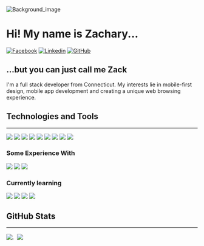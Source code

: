 ![Background_image](https://img.freepik.com/free-vector/technology-banner-background-with-hexagonal-shapes-text-space_1017-22589.jpg?t=st=1647228269~exp=1647228869~hmac=947914a4a1c5acbbf0895779d0d2ba1161c4fe6b53e9b0e731f3cee2d430629f&w=2000)

# Hi! My name is Zachary...
  
[![Facebook](https://img.shields.io/badge/Facebook-1877F2?style=for-the-badge&logo=facebook&logoColor=white)](https://facebook.com/ZacharyCampanelli) 
[![Linkedin](https://img.shields.io/badge/LinkedIn-0077B5?style=for-the-badge&logo=linkedin&logoColor=white)](https://www.linkedin.com/in/zacharycampanelli/) 
[![GitHub](https://img.shields.io/badge/GitHub-100000?style=for-the-badge&logo=github&logoColor=white)](https://github.com/Zacharycampanelli)


## ...but you can just call me Zack
I'm a full stack developer from Connecticut. My interests lie in mobile-first design, mobile app development and creating a unique web browsing experience. 


## Technologies and Tools

---

![](https://img.shields.io/badge/Code-HTML5-informational?style=flat&logo=HTML5&logoColor=white&color=4AB197)
![](https://img.shields.io/badge/Style-CSS-informational?style=flat&logo=css3&logoColor=white&color=4AB197)
![](https://img.shields.io/badge/Code-JavaScript-informational?style=flat&logo=JavaScript&logoColor=white&color=4AB197)
![](https://img.shields.io/badge/Tools-GitHub-informational?style=flat&logo=GitHub&logoColor=white&color=4AB197)
![](https://img.shields.io/badge/Tools-Photoshop-informational?style=flat&logo=Adobe-Photoshop&logoColor=white&color=4AB197)
![](https://img.shields.io/badge/Tools-Illustrator-informational?style=flat&logo=Adobe-Illustrator&logoColor=white&color=4AB197)
![](https://img.shields.io/badge/Tools-Indesign-informational?style=flat&logo=Adobe-Indesign&logoColor=white&color=4AB197)
![](https://img.shields.io/badge/Tools-NPM-informational?style=flat&logo=npm&logoColor=white&color=4AB197)
![](https://img.shields.io/badge/Framework-Bootstrap-informational?style=flat&logo=Bootstrap&logoColor=white&color=4AB197)

### Some Experience With
![](https://img.shields.io/badge/Code-Processing-informational?style=flat&logo=processing-foundation&logoColor=white&color=2bbc8a)
![](https://img.shields.io/badge/Code-Java-informational?style=flat&logo=java&logoColor=white&color=2bbc8a)
![](https://img.shields.io/badge/Code-Python-informational?style=flat&logo=python&logoColor=white&color=2bbc8a)

### Currently learning
![](https://img.shields.io/badge/Code-MySQL-informational?style=flat&logo=MySQL&logoColor=white&color=4AB197)
![](https://img.shields.io/badge/Code-jQuery-informational?style=flat&logo=jquery&logoColor=white&color=2bbc8a)
![](https://img.shields.io/badge/Framework-Express.js-informational?style=flat&logo=express&logoColor=white&color=2bbc8a)
![](https://img.shields.io/badge/Platform-Node.js-informational?style=flat&logo=nodedotjs&logoColor=white&color=2bbc8a)



## GitHub Stats

---

<a href = "https://github.com/Zacharycampanelli">
    <img align="center" src="https://github-readme-stats.vercel.app/api/top-langs/?username=Zacharycampanelli&theme=vue-dark&layout=compact" />
</a>&nbsp
<a href = "https://github.com/Zacharycampanelli">
    <img align="center" src="https://github-readme-stats.vercel.app/api?username=Zacharycampanelli&theme=vue-dark&show_icons=true" />
</a>
